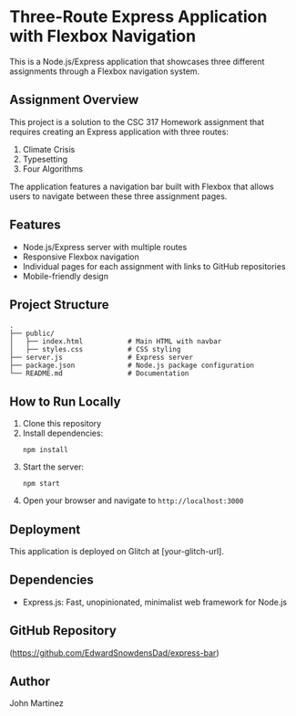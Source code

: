 # Three-Route Express Application with Flexbox Navigation

This is a Node.js/Express application that showcases three different assignments through a Flexbox navigation system.

## Assignment Overview

This project is a solution to the CSC 317 Homework assignment that requires creating an Express application with three routes:

1. Climate Crisis
2. Typesetting
3. Four Algorithms

The application features a navigation bar built with Flexbox that allows users to navigate between these three assignment pages.

## Features

- Node.js/Express server with multiple routes
- Responsive Flexbox navigation
- Individual pages for each assignment with links to GitHub repositories
- Mobile-friendly design

## Project Structure

```
.
├── public/
│   ├── index.html           # Main HTML with navbar
│   ├── styles.css           # CSS styling
├── server.js                # Express server
├── package.json             # Node.js package configuration
└── README.md                # Documentation
```

## How to Run Locally

1. Clone this repository
2. Install dependencies:
   ```
   npm install
   ```
3. Start the server:
   ```
   npm start
   ```
4. Open your browser and navigate to `http://localhost:3000`

## Deployment

This application is deployed on Glitch at [your-glitch-url].

## Dependencies

- Express.js: Fast, unopinionated, minimalist web framework for Node.js

## GitHub Repository

(https://github.com/EdwardSnowdensDad/express-bar)

## Author

John Martinez
